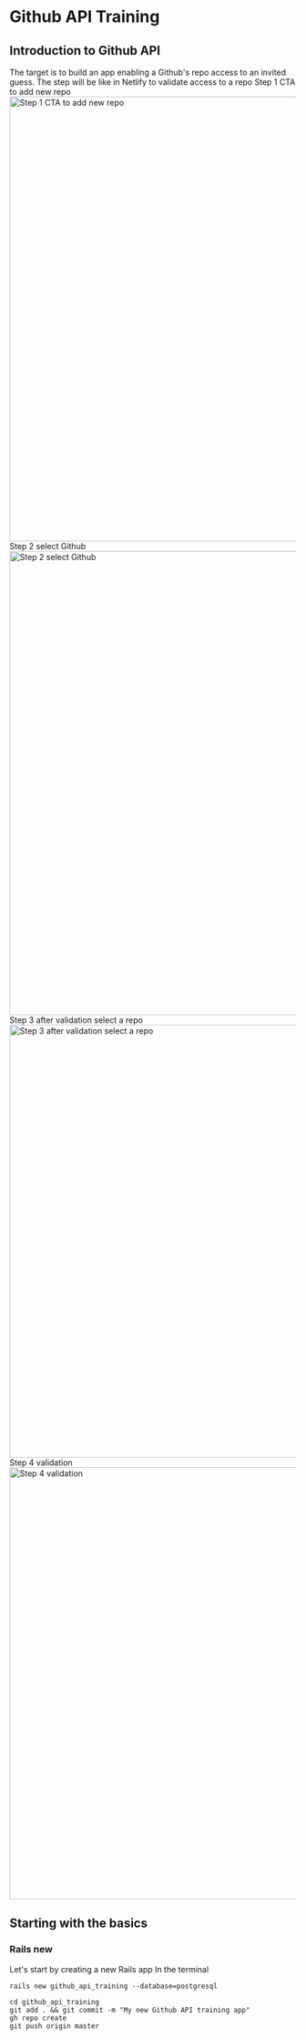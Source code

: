 # Github API Training
## Introduction to Github API

The target is to build an app enabling a Github's repo access to an invited guess.
The step will be like in Netlify to validate access to a repo
Step 1 CTA to add new repo
<img width="780" alt="Step 1 CTA to add new repo" src="https://user-images.githubusercontent.com/33062224/151703493-08c15eee-efcf-4888-bef3-eaa854f9ed49.png">
Step 2 select Github
<img width="814" alt="Step 2 select Github" src="https://user-images.githubusercontent.com/33062224/151703489-4c483e96-4179-4e1a-9ff4-4c5c7d3e479a.png">
Step 3 after validation select a repo
<img width="759" alt="Step 3 after validation select a repo" src="https://user-images.githubusercontent.com/33062224/151703487-90c09fe3-d495-4f0c-af1d-d64787af51f5.png">
Step 4 validation
<img width="758" alt="Step 4 validation" src="https://user-images.githubusercontent.com/33062224/151703485-31557bf8-6452-4eb4-bc92-2a9de1c23984.png">



## Starting with the basics

### Rails new

Let's start by creating a new Rails app
In the terminal
```
rails new github_api_training --database=postgresql

cd github_api_training
git add . && git commit -m "My new Github API training app"
gh repo create
git push origin master
```
